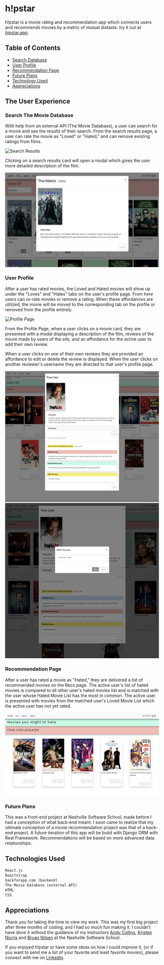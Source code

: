# h!pstar
h!pstar is a movie rating and recommendation app which connects users and recommends movies by a metric of mutual distaste. try it out at [hipstar.app](https://www.hipstar.app).

## Table of Contents
  * [Search Database](#search-the-movie-database)
  * [User Profile](#user-profile)
  * [Recommendation Page](#recommendation-page)
  * [Future Plans](#future-plans)
  * [Technology Used](#technology-used)
  * [Appreciations](#appreciations)

## The User Experience

### Search The Movie Database

With help from an external API (The Movie Database), a user can search for a movie and see the results of their search. From the search results page, a user can rate the movie as "Loved" or "Hated," and can remove existing ratings from films.  

![Search Results](/src/readMeImg/search-image.png)

Clicking on a search results card will open a modal which gives the user more detailed description of the film.

![Search Modal](/src/readMeImg/search-modal-image.png)

### User Profile

After a user has rated movies, the Loved and Hated movies will show up under the "Loves" and "Hates" tabs on the user's profile page. From here users can re-rate movies or remove a rating. When these affordances are utilized, the movie will be moved to the corresponding tab on the profile or removed from the profile entirely.

![Profile Page](src/readMeImg/profile-image.png)

From the Profile Page, when a user clicks on a movie card, they are presented with a modal displaying a description of the film, reviews of the movie made by users of the site, and an affordance for the active user to add their own review.

When a user clicks on one of their own reviews they are provided an affordance to edit or delete the review is displayed. When the user clicks on another reviewer's username they are directed to that user's profile page.

![Movie Modal](src/readMeImg/comments-image.png)
![Edit Modal](src/readMeImg/Edit-modal.png)

### Recommendation Page

After a user has rated a movie as "Hated," they are delivered a list of recommended movies on the Recs page. The active user's list of hated movies is compared to all other user's hated movies list and is matched with the user whose Hated Movie List has the most in common. The active user is presented with movies from the matched user's Loved Movie List which the active user has not yet rated.

![Recs Page](src/readMeImg/recs-image.png)

### Future Plans

This was a front-end project at Nashville Software School, made before I had a conception of what back-end meant. I soon came to realize that my ultimate conception of a movie recommendation project was that of a back-end project. A future iteration of this app will be build with Django ORM with Rest Framework. Recommendations will be based on more advanced data relationships.



## Technologies Used
    React.js
    Reactstrap
    backforapp.com (backend)
    The Movie Database (external API)
    HTML
    CSS

## Appreciations

Thank you for taking the time to view my work. This was my first big project after three months of coding, and I had so much fun making it. I couldn't have done it without the guidance of my instructors [Andy Collins](https://github.com/askingalot), [Kristen Norris](https://github.com/krnorris65) and [Bryan Nilsen](https://github.com/BryanNilsen) at the Nashville Software School.

If you enjoyed h!pstar or have some ideas on how I could improve it, (or if you want to send me a list of your favorite and least favorite movies), please connect with me on [LinkedIn](https://www.linkedin.com/in/michaelclarknashville/).

